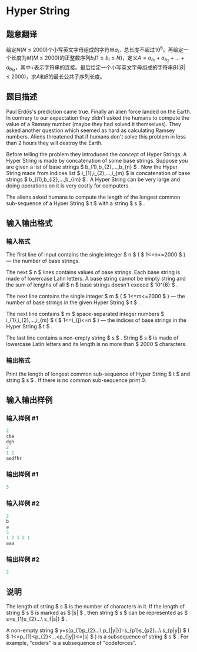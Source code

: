 # Hyper String

## 题意翻译

给定$N(N \le 2000)$个小写英文字母组成的字符串${a_i}$，总长度不超过$10 ^ 6$。再给定一个长度为$M(M \le 2000)$的正整数序列${b_i}(1 \le b_i \le N)$，定义$A = a_{b_1} + a_{b_2} + ... + a_{b_M}$，其中$+$表示字符串的连接。最后给定一个小写英文字母组成的字符串$B(|B| \le 2000)$，求$A$和$B$的最长公共子序列长度。

## 题目描述

Paul Erdős's prediction came true. Finally an alien force landed on the Earth. In contrary to our expectation they didn't asked the humans to compute the value of a Ramsey number (maybe they had solved it themselves). They asked another question which seemed as hard as calculating Ramsey numbers. Aliens threatened that if humans don't solve this problem in less than 2 hours they will destroy the Earth.

Before telling the problem they introduced the concept of Hyper Strings. A Hyper String is made by concatenation of some base strings. Suppose you are given a list of base strings $ b_{1},b_{2},...,b_{n} $ . Now the Hyper String made from indices list $ i_{1},i_{2},...,i_{m} $ is concatenation of base strings $ b_{i1},b_{i2},...,b_{im} $ . A Hyper String can be very large and doing operations on it is very costly for computers.

The aliens asked humans to compute the length of the longest common sub-sequence of a Hyper String $ t $ with a string $ s $ .

## 输入输出格式

### 输入格式

The first line of input contains the single integer $ n $ ( $ 1<=n<=2000 $ ) — the number of base strings.

The next $ n $ lines contains values of base strings. Each base string is made of lowercase Latin letters. A base string cannot be empty string and the sum of lengths of all $ n $ base strings doesn't exceed $ 10^{6} $ .

The next line contains the single integer $ m $ ( $ 1<=m<=2000 $ ) — the number of base strings in the given Hyper String $ t $ .

The next line contains $ m $ space-separated integer numbers $ i_{1},i_{2},...,i_{m} $ ( $ 1<=i_{j}<=n $ ) — the indices of base strings in the Hyper String $ t $ .

The last line contains a non-empty string $ s $ . String $ s $ is made of lowercase Latin letters and its length is no more than $ 2000 $ characters.

### 输出格式

Print the length of longest common sub-sequence of Hyper String $ t $ and string $ s $ . If there is no common sub-sequence print 0.

## 输入输出样例

### 输入样例 #1

```cpp
2
cba
dgh
2
1 2
aedfhr

```
### 输出样例 #1

```cpp
3

```
### 输入样例 #2

```cpp
2
b
a
5
1 2 1 2 1
aaa

```
### 输出样例 #2

```cpp
2

```
## 说明

The length of string $ s $ is the number of characters in it. If the length of string $ s $ is marked as $ |s| $ , then string $ s $ can be represented as $ s=s_{1}s_{2}...\ s_{|s|} $ .

A non-empty string $ y=s[p_{1}p_{2}...\ p_{|y|}]=s_{p1}s_{p2}...\ s_{p|y|} $ ( $ 1<=p_{1}&lt;p_{2}&lt;...&lt;p_{|y|}<=|s| $ ) is a subsequence of string $ s $ . For example, "coders" is a subsequence of "codeforces".


